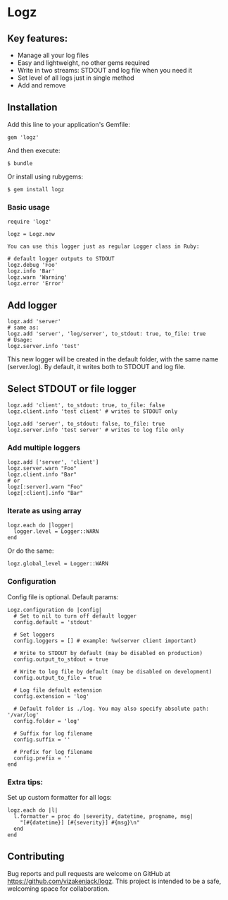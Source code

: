 # Logz

## Key features:
- Manage all your log files
- Easy and lightweight, no other gems required
- Write in two streams: STDOUT and log file when you need it
- Set level of all logs just in single method
- Add and remove 


## Installation

Add this line to your application's Gemfile:

```
gem 'logz'
```

And then execute:

    $ bundle

Or install using rubygems:

    $ gem install logz

### Basic usage

```
require 'logz'

logz = Logz.new

You can use this logger just as regular Logger class in Ruby:

# default logger outputs to STDOUT
logz.debug 'Foo'
logz.info 'Bar'
logz.warn 'Warning'
logz.error 'Error'
```

## Add logger

```
logz.add 'server'
# same as:
logz.add 'server', 'log/server', to_stdout: true, to_file: true
# Usage:
logz.server.info 'test'
```

This new logger will be created in the default folder, with the same name (server.log). By default, it writes both to STDOUT and log file.

## Select STDOUT or file logger

```
logz.add 'client', to_stdout: true, to_file: false
logz.client.info 'test client' # writes to STDOUT only
```

```
logz.add 'server', to_stdout: false, to_file: true
logz.server.info 'test server' # writes to log file only
```


### Add multiple loggers

```
logz.add ['server', 'client']
logz.server.warn "Foo"
logz.client.info "Bar"
# or
logz[:server].warn "Foo"
logz[:client].info "Bar"
```

### Iterate as using array

```
logz.each do |logger|
  logger.level = Logger::WARN
end
```

Or do the same:
```
logz.global_level = Logger::WARN
```

### Configuration

Config file is optional. Default params:

```
Logz.configuration do |config|
  # Set to nil to turn off default logger
  config.default = 'stdout'

  # Set loggers
  config.loggers = [] # example: %w(server client important)

  # Write to STDOUT by default (may be disabled on production)
  config.output_to_stdout = true

  # Write to log file by default (may be disabled on development)
  config.output_to_file = true

  # Log file default extension
  config.extension = 'log'

  # Default folder is ./log. You may also specify absolute path: '/var/log'
  config.folder = 'log'

  # Suffix for log filename
  config.suffix = ''

  # Prefix for log filename
  config.prefix = ''
end
```

### Extra tips:

Set up custom formatter for all logs:
```
logz.each do |l|
  l.formatter = proc do |severity, datetime, progname, msg|
    "[#{datetime}] [#{severity}] #{msg}\n"
  end
end
```

## Contributing

Bug reports and pull requests are welcome on GitHub at https://github.com/vizakenjack/logz. This project is intended to be a safe, welcoming space for collaboration.

